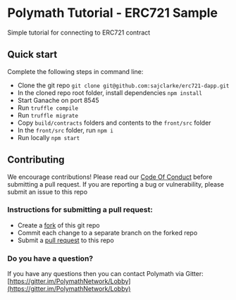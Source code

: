 # Polymath Tutorial - ERC721 Sample

Simple tutorial for connecting to ERC721 contract

## Quick start

Complete the following steps in command line:

- Clone the git repo `git clone git@github.com:sajclarke/erc721-dapp.git`
- In the cloned repo root folder, install dependencies `npm install`
- Start Ganache on port 8545
- Run `truffle compile`
- Run `truffle migrate`
- Copy `build/contracts` folders and contents to the `front/src` folder
- In the `front/src` folder, run `npm i`
- Run locally `npm start`

## Contributing

We encourage contributions! Please read our [Code Of Conduct](https://github.com/PolymathNetwork/polymath-core/blob/master/CODE_OF_CONDUCT.md) before submitting a pull request. If you are reporting a bug or vulnerability, please submit an issue to this repo

### Instructions for submitting a pull request:

- Create a [fork](https://help.github.com/articles/fork-a-repo/) of this git repo 
- Commit each change to a separate branch on the forked repo
- Submit a [pull request](https://help.github.com/articles/creating-a-pull-request/) to this repo

### Do you have a question?
If you have any questions then you can contact Polymath via Gitter: [https://gitter.im/PolymathNetwork/Lobby](https://gitter.im/PolymathNetwork/Lobby)



